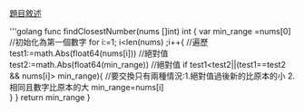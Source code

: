 [題目敘述](https://leetcode.cn/problems/find-closest-number-to-zero/)


'''golang
func findClosestNumber(nums []int) int {
    var min_range =nums[0]                                      //初始化為第一個數字
    for i:=1; i<len(nums) ;i++{                                 //遍歷
        test1:=math.Abs(float64(nums[i]))                       //絕對值
        test2:=math.Abs(float64(min_range))                     //絕對值
        if test1<test2||(test1==test2 && nums[i]> min_range){   //要交換只有兩種情況:1.絕對值過後新的比原本的小   2.相同且數字比原本的大
            min_range=nums[i]                                   
        }
    }
    return min_range
}
